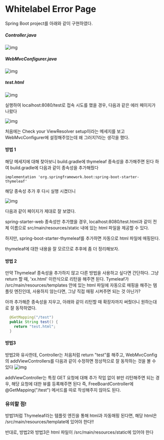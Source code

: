 # Whitelabel Error Page

Spring Boot project를 아래와 같이 구현하였다.

##### Controller.java

![img](https://lh4.googleusercontent.com/1wvAJzPmE2x_eQOrPJUGkTQun-CkFu3ZzraXe56rryoK-dtYUpTq8XgVLzEsDIFXsRbUlmnyJFjrtP8UaS6cFfhJsS11u7NMq0VBnY5eSaf1ZFgQs0pB7t6-eZwZ-GEahNMsjeU5)

 

##### WebMvcConfigurer.java

![img](https://lh3.googleusercontent.com/4Qja7e6wW7KDGncwj6LETzlvaV9AskDnbaHVXeC-1sPRLPnrDZilpGSqcS27iQ-UJZeqPjTSM0eaIjcNTiArOuIvfLsdO50vBIG3jClL9JqhEh-YEzOCCN2sQdpySicLW1FqWDDf)



##### test.html

![img](https://lh4.googleusercontent.com/424JrFhBIX7Gd4l1Bt5h1yk5hBljh5bCA1l9wek9ghk0_sBWcQA1--IisJsucTwHveFzA_bHenrb12qznbIuBKZEfAAMBPhM0_e2UONUPxUaN2k6Lj4LOaOTPQ6lHmQb_mHsuTWE)





실행하여 localhost:8080/test로 접속 시도를 했을 경우, 다음과 같은 에러 페이지가 나왔다

![img](https://lh3.googleusercontent.com/FmK0yvAhcKhZaAiRzH0tjAS40k1c85X7FBXUDrgZx3Zt3OAaPDDR5mZktm_p-IDOOHV10wUBmI8CeWv9ABeEWYANqqgWQeER5ajRCsTYOX2NUWKIKqdeAMPHeYQYyfhhrq4sLCnC)



처음에는 Check your ViewResolver setup이라는 메세지를 보고 WebMvcConfigurer에 설정해주었는데 왜 그러지?라는 생각을 했다.


#### 방법 1

해당 메세지에 대해 찾아보니 build.gradle에 thymeleaf 종속성을 추가해주면 된다 하여 build.gradle에 다음과 같이 종속성을 추가해줬다

```
implementation 'org.springframework.boot:spring-boot-starter-thymeleaf'
```

해당 종속성 추가 후 다시 실행 시켰더니

![img](https://lh6.googleusercontent.com/CVmGsaWiyasF8ScAtV-zJtuJ0ijln02Ul59Sqevoc_eWyH_Zsb4qvkA1n0s1ZzbOz5Kv6l0lDfc2lJkcacP0xQnWj_Nt4DgHKPGMeEKvds6HHrUjve6QhCQEkgfccgjAB3595XMh)

다음과 같이 페이지가 제대로 잘 보였다.



spring-starter-web 종속성만 추가했을 경우, localhost:8080/test.html과 같이 전체 이름으로 src/main/resources/static 내에 있는 html 파일을 제공할 수 있다.

하지만, spring-boot-starter-thymeleaf를 추가하면 자동으로 html 파일에 매핑된다.

thymeleaf에 대한 내용을 잘 모르므로 추후에 좀 더 정리해보자.


#### 방법 2
만약 Thymeleaf 종속성을 추가하지 않고 다른 방법을 사용하고 싶다면 간단하다.
그냥 return 할 때, 'xx.html' 이런식으로 리턴을 해주면 된다. 
Tymeleaf가 /src/main/resources/templates 안에 있는 html 파일에 자동으로 매핑을 해주는 템플릿 엔진인데, 
사용하지 않는다면, 그냥 직접 매핑 시켜주면 되는 것 아닌가?

아까 추가해준 종속성을 지우고, 아래와 같이 리턴할 때 확장자까지 써줬더니 원하는대로 잘 동작하였다.
```java
  @GetMapping("/test")
  public String test() {
    return "test.html";
  }
```

#### 방법3
방법2와 유사한데, Controller는 처음처럼 return "test"를 해주고, WebMvcConfig의 addViewControllers를 다음과 같이 수정하면 정상적으로 잘 동작하는 것을 볼 수 있다
![img](https://user-images.githubusercontent.com/48197531/117766375-71c5d480-b26a-11eb-82c3-ad3b971c96da.png)

addViewController는 특정 GET 요청에 대해 추가 작업 없이 뷰만 리턴해주면 되는 경우, 해당 요청에 대한 뷰를 등록해주면 된다
즉, FreeBoardController에 @GetMapping("/test") 메서드를 따로 작성해주지 않아도 된다.


### 유의할 점!
방법1처럼 Thymeleaf라는 템플릿 엔진을 통해 html과 자동매핑 된다면, 해당 html은 /src/main/resources/template에 있어야 한다!!

반대로, 방법2와 방법3은 html 파일이 /src/main/resources/static에 있어야 한다